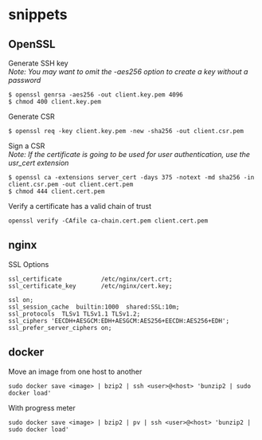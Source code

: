 # snippets

## OpenSSL

Generate SSH key  
_Note: You may want to omit the -aes256 option to create a key without a password_

```
$ openssl genrsa -aes256 -out client.key.pem 4096
$ chmod 400 client.key.pem
```

Generate CSR

```
$ openssl req -key client.key.pem -new -sha256 -out client.csr.pem
```

Sign a CSR  
_Note: If the certificate is going to be used for user authentication, use the usr_cert extension_

```
$ openssl ca -extensions server_cert -days 375 -notext -md sha256 -in client.csr.pem -out client.cert.pem
$ chmod 444 client.cert.pem
```

Verify a certificate has a valid chain of trust

```
openssl verify -CAfile ca-chain.cert.pem client.cert.pem
```

## nginx

SSL Options

```
ssl_certificate           /etc/nginx/cert.crt;
ssl_certificate_key       /etc/nginx/cert.key;

ssl on;
ssl_session_cache  builtin:1000  shared:SSL:10m;
ssl_protocols  TLSv1 TLSv1.1 TLSv1.2;
ssl_ciphers 'EECDH+AESGCM:EDH+AESGCM:AES256+EECDH:AES256+EDH';
ssl_prefer_server_ciphers on;
```


## docker

Move an image from one host to another

```
sudo docker save <image> | bzip2 | ssh <user>@<host> 'bunzip2 | sudo docker load'
```

With progress meter

```
sudo docker save <image> | bzip2 | pv | ssh <user>@<host> 'bunzip2 | sudo docker load'
```
